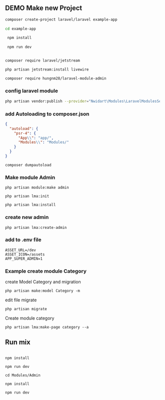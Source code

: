 ## DEMO Make new Project

```sh
composer create-project laravel/laravel example-app
 
cd example-app
 
 npm install
 
 npm run dev
 
```
```sh
composer require laravel/jetstream

php artisan jetstream:install livewire

````

```sh
composer require hungnm28/laravel-module-admin
```
### config laravel module
```sh
php artisan vendor:publish --provider="Nwidart\Modules\LaravelModulesServiceProvider"
```
### add Autoloading to composer.json

```json
{
  "autoload": {
    "psr-4": {
      "App\\": "app/",
      "Modules\\": "Modules/"
    }
  }
}
```
```shell
composer dumpautoload
```
### Make module Admin

```shell
php artisan module:make admin

php artisan lma:init

php artisan lma:install

```

### create new admin

```shell
php artisan lma:create-admin
```

### add to .env file

```dotenv
ASSET_URL=/dev
ASSET_ICON=/assets
APP_SUPER_ADMIN=1
```

### Example create module Category

create Model Category and migration 
```shell
php artisan make:model Category -m 

```
edit file migrate 

```shell
php artisan migrate
```


Create module category
```shell
php artisan lma:make-page category --a
```

## Run mix 

```shell

npm install

npm run dev

cd Modules/Admin

npm install

npm run dev
```
